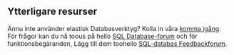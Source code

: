 ## <a name="additional-resources"></a>Ytterligare resurser
Ännu inte använder elastisk Databasverktyg? Kolla in våra [komma igång](../articles/sql-database/sql-database-elastic-scale-get-started.md).  För frågor kan du nå toous på hello [SQL Database-forum](http://social.msdn.microsoft.com/forums/azure/home?forum=ssdsgetstarted) och för funktionsbegäranden, Lägg till dem toohello [SQL-databas Feedbackforum](https://feedback.azure.com/forums/217321-sql-database/).
